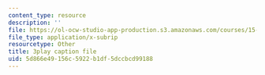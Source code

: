 ```yaml
---
content_type: resource
description: ''
file: https://ol-ocw-studio-app-production.s3.amazonaws.com/courses/15-401-finance-theory-i-fall-2008/5d866e49156c5922b1df5dccbcd99188_P03PfYgNjmw.vtt
file_type: application/x-subrip
resourcetype: Other
title: 3play caption file
uid: 5d866e49-156c-5922-b1df-5dccbcd99188
---
```


